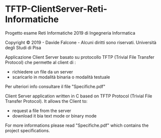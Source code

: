 # TFTP-ClientServer-Reti-Informatiche
Progetto esame Reti Informatiche 2019 di Ingegneria Informatica

Copyright © 2019 - Davide Falcone - Alcuni diritti sono riservati. Università degli Studi di Pisa

Applicazione Client Server basato su protocollo TFTP (Trivial File Transfer Protocol) che permette al client di :
- richiedere un file da un server
- scaricarlo in modalità binaria o modalità testuale

Per ulteriori info consultare il file "Specifiche.pdf"


Client Server application written in C based on TFTP Protocol (Trivial File Transfer Protocol).
It allows the Client to:
- request a file from the server
- download it bia text mode or binary mode

For more informations please read "Specifiche.pdf" which contains the project specifications.
